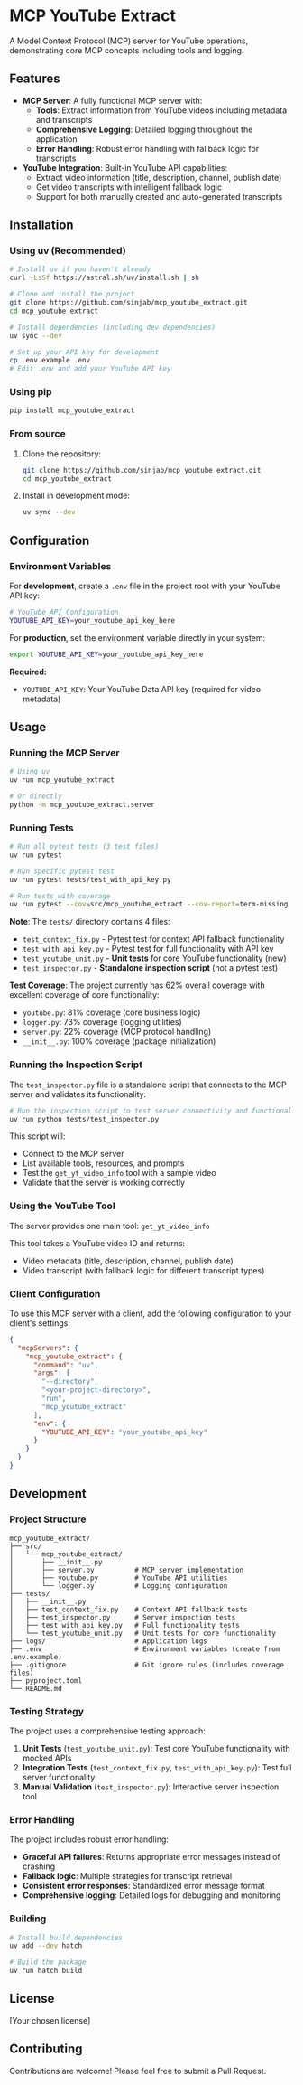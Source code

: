# MCP YouTube Extract

A Model Context Protocol (MCP) server for YouTube operations, demonstrating core MCP concepts including tools and logging.

## Features

- **MCP Server**: A fully functional MCP server with:
  - **Tools**: Extract information from YouTube videos including metadata and transcripts
  - **Comprehensive Logging**: Detailed logging throughout the application
  - **Error Handling**: Robust error handling with fallback logic for transcripts
- **YouTube Integration**: Built-in YouTube API capabilities:
  - Extract video information (title, description, channel, publish date)
  - Get video transcripts with intelligent fallback logic
  - Support for both manually created and auto-generated transcripts

## Installation

### Using uv (Recommended)

```bash
# Install uv if you haven't already
curl -LsSf https://astral.sh/uv/install.sh | sh

# Clone and install the project
git clone https://github.com/sinjab/mcp_youtube_extract.git
cd mcp_youtube_extract

# Install dependencies (including dev dependencies)
uv sync --dev

# Set up your API key for development
cp .env.example .env
# Edit .env and add your YouTube API key
```

### Using pip

```bash
pip install mcp_youtube_extract
```

### From source

1. Clone the repository:
   ```bash
   git clone https://github.com/sinjab/mcp_youtube_extract.git
   cd mcp_youtube_extract
   ```

2. Install in development mode:
   ```bash
   uv sync --dev
   ```

## Configuration

### Environment Variables

For **development**, create a `.env` file in the project root with your YouTube API key:

```bash
# YouTube API Configuration
YOUTUBE_API_KEY=your_youtube_api_key_here
```

For **production**, set the environment variable directly in your system:

```bash
export YOUTUBE_API_KEY=your_youtube_api_key_here
```

**Required:**
- `YOUTUBE_API_KEY`: Your YouTube Data API key (required for video metadata)

## Usage

### Running the MCP Server

```bash
# Using uv
uv run mcp_youtube_extract

# Or directly
python -m mcp_youtube_extract.server
```

### Running Tests

```bash
# Run all pytest tests (3 test files)
uv run pytest

# Run specific pytest test
uv run pytest tests/test_with_api_key.py

# Run tests with coverage
uv run pytest --cov=src/mcp_youtube_extract --cov-report=term-missing
```

**Note**: The `tests/` directory contains 4 files:
- `test_context_fix.py` - Pytest test for context API fallback functionality
- `test_with_api_key.py` - Pytest test for full functionality with API key  
- `test_youtube_unit.py` - **Unit tests** for core YouTube functionality (new)
- `test_inspector.py` - **Standalone inspection script** (not a pytest test)

**Test Coverage**: The project currently has 62% overall coverage with excellent coverage of core functionality:
- `youtube.py`: 81% coverage (core business logic)
- `logger.py`: 73% coverage (logging utilities)
- `server.py`: 22% coverage (MCP protocol handling)
- `__init__.py`: 100% coverage (package initialization)

### Running the Inspection Script

The `test_inspector.py` file is a standalone script that connects to the MCP server and validates its functionality:

```bash
# Run the inspection script to test server connectivity and functionality
uv run python tests/test_inspector.py
```

This script will:
- Connect to the MCP server
- List available tools, resources, and prompts
- Test the `get_yt_video_info` tool with a sample video
- Validate that the server is working correctly

### Using the YouTube Tool

The server provides one main tool: `get_yt_video_info`

This tool takes a YouTube video ID and returns:
- Video metadata (title, description, channel, publish date)
- Video transcript (with fallback logic for different transcript types)

### Client Configuration

To use this MCP server with a client, add the following configuration to your client's settings:

```json
{
  "mcpServers": {
    "mcp_youtube_extract": {
      "command": "uv",
      "args": [
        "--directory",
        "<your-project-directory>",
        "run",
        "mcp_youtube_extract"
      ],
      "env": {
        "YOUTUBE_API_KEY": "your_youtube_api_key"
      }
    }
  }
}
```

## Development

### Project Structure

```
mcp_youtube_extract/
├── src/
│   └── mcp_youtube_extract/
│       ├── __init__.py
│       ├── server.py          # MCP server implementation
│       ├── youtube.py         # YouTube API utilities
│       └── logger.py          # Logging configuration
├── tests/
│   ├── __init__.py
│   ├── test_context_fix.py    # Context API fallback tests
│   ├── test_inspector.py      # Server inspection tests
│   ├── test_with_api_key.py   # Full functionality tests
│   └── test_youtube_unit.py   # Unit tests for core functionality
├── logs/                      # Application logs
├── .env                       # Environment variables (create from .env.example)
├── .gitignore                 # Git ignore rules (includes coverage files)
├── pyproject.toml
└── README.md
```

### Testing Strategy

The project uses a comprehensive testing approach:

1. **Unit Tests** (`test_youtube_unit.py`): Test core YouTube functionality with mocked APIs
2. **Integration Tests** (`test_context_fix.py`, `test_with_api_key.py`): Test full server functionality
3. **Manual Validation** (`test_inspector.py`): Interactive server inspection tool

### Error Handling

The project includes robust error handling:
- **Graceful API failures**: Returns appropriate error messages instead of crashing
- **Fallback logic**: Multiple strategies for transcript retrieval
- **Consistent error responses**: Standardized error message format
- **Comprehensive logging**: Detailed logs for debugging and monitoring

### Building

```bash
# Install build dependencies
uv add --dev hatch

# Build the package
uv run hatch build
```

## License

[Your chosen license]

## Contributing

Contributions are welcome! Please feel free to submit a Pull Request.
